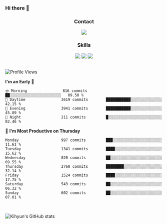 ### Hi there 👋

<!--
**Key5771/Key5771** is a ✨ _special_ ✨ repository because its `README.md` (this file) appears on your GitHub profile.

Here are some ideas to get you started:

- 🔭 I’m currently working on ...
- 🌱 I’m currently learning ...
- 👯 I’m looking to collaborate on ...
- 🤔 I’m looking for help with ...
- 💬 Ask me about ...
- 📫 How to reach me: ...
- 😄 Pronouns: ...
- ⚡ Fun fact: ...
-->

<h3 align="center">Contact</h3>
<div align="center">
  <a href="mailto:ksj57715@gmail.com"><img src="https://img.shields.io/badge/Gmail-D14836?style=for-the-badge&logo=gmail&logoColor=white"/></a>
</div>

<h3 align="center">Skills</h3>
<div align="center">
  <img src="https://img.shields.io/badge/iOS-000000?style=for-the-badge&logo=ios&logoColor=white"/>
  <img src="https://img.shields.io/badge/Swift-FA7343?style=for-the-badge&logo=swift&logoColor=white"/>
  <img src="https://img.shields.io/badge/Xcode-007ACC?style=for-the-badge&logo=Xcode&logoColor=white"/>
</div>

<br>

<!--START_SECTION:waka-->
![Profile Views](http://img.shields.io/badge/Profile%20Views-0-blue)

**I'm an Early 🐤** 

```text
🌞 Morning                816 commits         ██░░░░░░░░░░░░░░░░░░░░░░░   09.50 % 
🌆 Daytime                3619 commits        ███████████░░░░░░░░░░░░░░   42.15 % 
🌃 Evening                3941 commits        ███████████░░░░░░░░░░░░░░   45.89 % 
🌙 Night                  211 commits         █░░░░░░░░░░░░░░░░░░░░░░░░   02.46 % 
```
📅 **I'm Most Productive on Thursday** 

```text
Monday                   997 commits         ███░░░░░░░░░░░░░░░░░░░░░░   11.61 % 
Tuesday                  1341 commits        ████░░░░░░░░░░░░░░░░░░░░░   15.62 % 
Wednesday                820 commits         ██░░░░░░░░░░░░░░░░░░░░░░░   09.55 % 
Thursday                 2760 commits        ████████░░░░░░░░░░░░░░░░░   32.14 % 
Friday                   1524 commits        ████░░░░░░░░░░░░░░░░░░░░░   17.75 % 
Saturday                 543 commits         ██░░░░░░░░░░░░░░░░░░░░░░░   06.32 % 
Sunday                   602 commits         ██░░░░░░░░░░░░░░░░░░░░░░░   07.01 % 
```



<!--END_SECTION:waka-->

<br>


![Kihyun's GitHub stats](https://github-readme-stats.vercel.app/api?username=key5771&show_icons=true&theme=radical)
